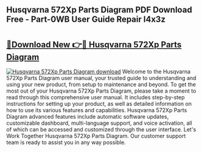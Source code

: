 ## Husqvarna 572Xp Parts Diagram PDF Download Free - Part-0WB User Guide Repair l4x3z

# <h2><a href="http://dfktuu.blite.top/?on=Husqvarna+572Xp+Parts+Diagram">🔗Download New 👉🔴 Husqvarna 572Xp Parts Diagram</a></h2>

[![Husqvarna 572Xp Parts Diagram download](https://i.imgur.com/lujVjoI.png)](http://dfktuu.blite.top/?on=Husqvarna+572Xp+Parts+Diagram)
Welcome to the Husqvarna 572Xp Parts Diagram user manual, your trusted guide to understanding and using your new product, from setup to maintenance and beyond. To get the most out of your Husqvarna 572Xp Parts Diagram, please take a moment to read through this comprehensive user manual. It includes step-by-step instructions for setting up your product, as well as detailed information on how to use its various features and capabilities. Husqvarna 572Xp Parts Diagram advanced features include automatic software updates, customizable dashboard, multi-language support, and voice activation, all of which can be accessed and customized through the user interface. Let's Work Together Husqvarna 572Xp Parts Diagram. Our customer support team is ready to assist you in any way possible.
